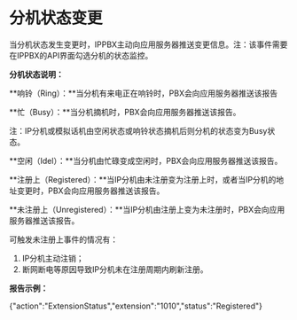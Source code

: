 # 分机状态变更

当分机状态发生变更时，IPPBX主动向应用服务器推送变更信息。注：该事件需要在IPPBX的API界面勾选分机的状态监控。

**分机状态说明：**

**响铃（Ring）：**当分机有来电正在响铃时，PBX会向应用服务器推送该报告

**忙（Busy）：**当分机摘机时，PBX会向应用服务器推送该报告。

注：IP分机或模拟话机由空闲状态或响铃状态摘机后则分机的状态变为Busy状态。

**空闲（Idel）：**当分机由忙碌变成空闲时，PBX会向应用服务器推送该报告。

**注册上（Registered）：**当IP分机由未注册变为注册上时，或者当IP分机的地址变更时，PBX会向应用服务器推送该报告。

**未注册上（Unregistered）：**当IP分机由注册上变为未注册时，PBX会向应用服务器推送该报告。

可触发未注册上事件的情况有：

1. IP分机主动注销；
2. 断网断电等原因导致IP分机未在注册周期内刷新注册。

**报告示例：**

{"action":"ExtensionStatus","extension":"1010","status":"Registered"}

